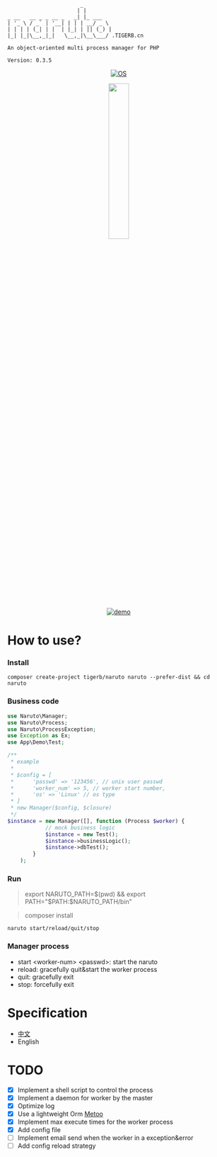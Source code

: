 ```
                       _        
                      | |       
_ __   __ _ _ __ _   _| |_ ___  
| '_ \ / _` | '__| | | | __/ _ \ 
| | | | (_| | |  | |_| | || (_) |
|_| |_|\__,_|_|   \__,_|\__\___/ .TIGERB.cn
			
An object-oriented multi process manager for PHP

Version: 0.3.5

```

<p align="center">
<a href="http://naruto.tigerb.cn/"><img src="https://img.shields.io/badge/os-Linux%26Darwin-blue.svg" alt="OS"></a>
</p>


<p align="center">
	<a href="http://naruto.tigerb.cn/"><img width="30%" src="http://cdn.tigerb.cn/wechat-blog-qrcode.jpg"></a>
</p>
<p align="center">
	<a href="http://naruto.tigerb.cn/"><img src="http://cdn.tigerb.cn/ezgif.com-video-to-gif.gif" alt="demo"></a>
</p>


# How to use?

### Install

```
composer create-project tigerb/naruto naruto --prefer-dist && cd naruto
```

### Business code

```php
use Naruto\Manager;
use Naruto\Process;
use Naruto\ProcessException;
use Exception as Ex;
use App\Demo\Test;

/**
 * example
 * 
 * $config = [
 * 		'passwd' => '123456', // unix user passwd
 * 		'worker_num' => 5, // worker start number,
 * 		'os' => 'Linux' // os type
 * ]
 * new Manager($config, $closure)
 */
$instance = new Manager([], function (Process $worker) {
			// mock business logic
			$instance = new Test();
			$instance->businessLogic();
			$instance->dbTest();
		}
	);
```

### Run

> export NARUTO_PATH=$(pwd) && export PATH="$PATH:$NARUTO_PATH/bin"

> composer install

```
naruto start/reload/quit/stop
```

### Manager process

- start \<worker-num\> \<passwd\>: start the naruto
- reload: gracefully quit&start the worker process
- quit: gracefully exit
- stop: forcefully exit

# Specification

- [中文](./docs/specification-zh.md)
- English

# TODO

- [x] Implement a shell script to control the process
- [x] Implement a daemon for worker by the master
- [x] Optimize log
- [x] Use a lightweight Orm [Metoo](https://github.com/catfan/Medoo)
- [x] Implement max execute times for the worker process
- [x] Add config file
- [ ] Implement email send when the worker in a exception&error
- [ ] Add config reload strategy

